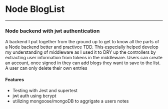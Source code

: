 # Node BlogList
------
### Node backend with jwt authentication
A backend I put together from the ground up to get to know all the parts of a Node backend better and practivce TDD. This especially helped develop my understanding of middleware as I used it to DRY up the controllers by extracting user information from tokens in the middleware.
Users can create an account, once signed in they can add blogs they want to save to the list. A user can only delete their own entries
#### Features
- Testing with Jest and supertest
- jwt auth using bcrypt
- utilizing mongoose/mongoDB to aggrigate a users notes
